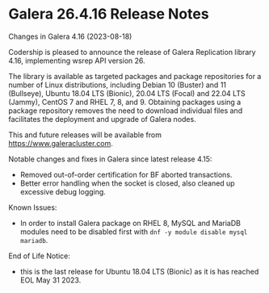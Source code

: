 # Galera 26.4.16 Release Notes

Changes in Galera 4.16 (2023-08-18)

Codership is pleased to announce the release of Galera Replication library 4.16, implementing wsrep API version 26.

The library is available as targeted packages and package repositories for a number of Linux distributions, including Debian 10 (Buster) and 11 (Bullseye), Ubuntu 18.04 LTS (Bionic), 20.04 LTS (Focal) and 22.04 LTS (Jammy), CentOS 7 and RHEL 7, 8, and 9. Obtaining packages using a package repository removes the need to download individual files and facilitates the deployment and upgrade of Galera nodes.

This and future releases will be available from https://www.galeracluster.com.

Notable changes and fixes in Galera since latest release 4.15:

* Removed out-of-order certification for BF aborted transactions.
* Better error handling when the socket is closed, also cleaned up excessive debug logging.

Known Issues:

* In order to install Galera package on RHEL 8, MySQL and MariaDB modules need to be disabled first with `dnf -y module disable mysql mariadb`.

End of Life Notice:

* this is the last release for Ubuntu 18.04 LTS (Bionic) as it is has reached EOL May 31 2023.
